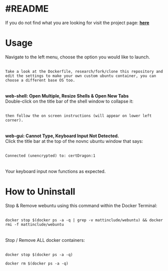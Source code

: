 <h1>#README</h1>
<p>If you do not find what you are looking for visit the project page: <a href="https://github.com/mattinclude/webuntu"><strong>here</strong></a></p>

<h1>Usage</h1>
<p>
Navigate to the left menu, choose the option you would like to launch.  
<br><br><code>
Take a look at the Dockerfile, research/fork/clone this repository and edit the settings to make your own custom ubuntu container, you can choose a different base OS too.  
</code><br><br>
<strong>
web-shell: Open Multiple, Resize Shells & Open New Tabs
</strong><br>
Double-click on the title bar of the shell window to collapse it:
<br><br><code>
then follow the on screen instructions (will appear on lower left corner).
</code><br><br>
<strong>
web-gui: Cannot Type, Keyboard Input Not Detected.
</strong><br>
Click the title bar at the top of the novnc ubuntu window that says:
<br><br><code>
Connected (unencrypted) to: certDragon:1
</code><br><br>
Your keyboard input now functions as expected.</p>

<h1>How to Uninstall</h1>
<p>
Stop & Remove webuntu using this command within the Docker Terminal:
<br><br><code>
docker stop $(docker ps -a -q | grep -v mattinclude/webuntu) && docker rmi -f mattinclude/webuntu
</code>
<br><br>
Stop / Remove ALL docker containers:
<br><br><code>
docker stop $(docker ps -a -q)<br>
docker rm $(docker ps -a -q)
</code></p><br>

